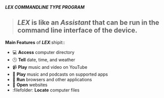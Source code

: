 ***LEX COMMANDLINE TYPE PROGRAM***
> ## ***LEX*** is like an *Assistant* that can be run in the command line interface of the device.

**Main Features** of ***LEX***:shipit::
- :computer: **Access** computer directory
- :clock4: **Tell** date, time, and weather
- :video_camera: **Play** music and video on YouTube
- :musical_note: **Play** music and podcasts on supported apps
- :floppy_disk: **Run** browsers and other applications
- :iphone: **Open** websites
- :filefolder: **Locate** computer files
